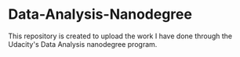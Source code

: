# Data-Analysis-Nanodegree
This repository is created to upload the work I have done through the Udacity's Data Analysis nanodegree program.
